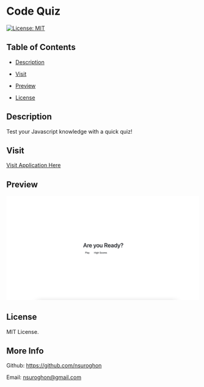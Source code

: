 # Code Quiz

[![License: MIT](https://img.shields.io/badge/License-MIT-yellow.svg)](https://opensource.org/licenses/MIT)

## Table of Contents
* [Description](#description)
* [Visit](#visit)

* [Preview](#preview)
* [License](#license)

## Description

Test your Javascript knowledge with a quick quiz!

## Visit
[Visit Application Here](https://nsuroghon.github.io/code-quiz/)

## Preview
![Preview](https://github.com/nsuroghon/code-quiz/blob/main/Screen%20Shot%202021-03-25%20at%2010.57.15%20PM.png)

## License
MIT License.

## More Info
Github: https://github.com/nsuroghon

Email: nsuroghon@gmail.com
